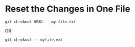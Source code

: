 # Reset the Changes in One File

`git checkout HEAD -- my-file.txt`

OR

`git checkout -- myfile.ext`